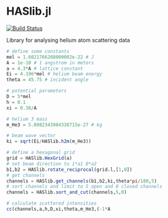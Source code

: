 # HASlib.jl

[![Build Status](https://travis-ci.com/feanor12/HASlib.jl.svg?branch=master)](https://travis-ci.com/feanor12/HASlib.jl)

Library for analysing helium atom scattering data


```julia
# define some constants
mel = 1.6021766208000002e-22 # J
A = 1e-10 # 1 angstrom in meters
a = 4.3*A # lattice constant
Ei = 4.196*mel # helium beam energy
theta = 45.75 # incident angle

# potential parameters
D = 5*mel 
h = 0.1
xi = 0.38/A

# helium 3 mass
m_He3 = 5.0082343984338715e-27 # kg

# beam wave vector
ki = sqrt(Ei/HASlib.h2m(m_He3))

# define a hexagonal grid
grid = HASlib.HexGrid(a)
# set beam direction to 1*a1 0*a2
b1,b2 = HASlib.rotate_reciprocal(grid.l,[1,0])
# get channels
channels = HASlib.get_channels(b1,b2,ki,theta*pi/180,5)
# sort channels and limit to 5 open and 0 closed channels
channels = HASlib.sort_and_cut(channels,5,0)

# calculate scattered intensities
cc(channels,a,h,D,xi,theta,m_He3,(-1*A
```
